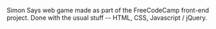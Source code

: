 Simon Says web game made as part of the FreeCodeCamp front-end project. Done with the usual stuff -- HTML, CSS, Javascript / jQuery. 